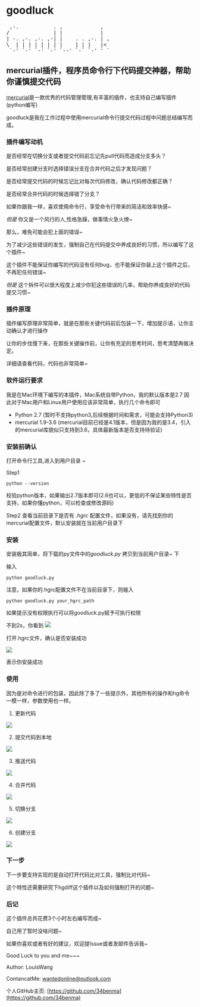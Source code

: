 # goodluck

<pre>
 ,-.           . ,            ,
/              | |            |
| -. ,-. ,-. ,-| |    . . ,-. | ,
\  | | | | | | | |    | | |   |<
 `-' `-' `-' `-' `--' `-` `-' ' `
</pre>

## mercurial插件，程序员命令行下代码提交神器，帮助你谨慎提交代码

[mercurial](https://www.mercurial-scm.org)是一款优秀的代码管理管理,有丰富的插件，也支持自己编写插件(python编写)

goodluck是我在工作过程中使用mercurial命令行提交代码过程中问题总结编写而成。

### 插件编写动机

是否经常在切换分支或者提交代码前忘记先pull代码而造成分支多头？

是否经常创建分支时选择错误分支在合并代码之后才发现问题？

是否经常提交代码的时候忘记比对每次代码修改，确认代码修改都正确？

是否经常合并代码的时候选择错了分支？

如果你跟我一样，喜欢使用命令行，享受命令行带来的简洁和效率快感~

*但是* 你又是一个风行的人,性格急躁，做事情火急火燎~

那么，难免可能会犯上面的错误~

为了减少这些错误的发生，强制自己在代码提交中养成良好的习惯，所以编写了这个插件~

这个插件不能保证你编写的代码没有任何bug，也不能保证你装上这个插件之后，不再犯任何错误~

*但是* 这个拆件可以很大程度上减少你犯这些错误的几率，帮助你养成良好的代码提交习惯~

### 插件原理

插件编写原理非常简单，就是在那些关键代码前后包装一下，增加提示语，让你主动确认才进行操作

让你的步伐慢下来，在那些关键操作前，让你有充足的思考时间，思考清楚再做决定。

详细请查看代码，代码也非常简单~

### 软件运行要求

我是在Mac环境下编写的本插件，Mac系统自带Python，我的默认版本是2.7 因此对于Mac用户和Linux用户使用应该非常简单，执行几个命令即可

- Python 2.7 (暂时不支持python3,后续根据时间和需求，可能会支持Python3)
- mercurial 1.9-3.6 (mercurial目前已经是4.1版本，但是因为我的是3.4，引入的mercurial库貌似只支持到3.6，具体最新版本是否支持待验证)

### 安装前确认

打开命令行工具,进入到用户目录 ~

Step1
```
python --version
```
校验python版本，如果输出2.7版本即可(2.6也可以，更低的不保证某些特性是否支持，如果你懂python，可以检查或修改源码)

Step2 
查看当前目录下是否有 *.hgrc* 配置文件，如果没有，请先找到你的mercurial配置文件，默认安装就在当前用户目录下

### 安装
安装极其简单，将下载的py文件中的*goodluck.py* 拷贝到当前用户目录~ 下

输入
```
python goodluck.py
```
注意，如果你的.hgrc配置文件不在当前目录下，则输入

```
python goodluck.py your_hgrc_path
```

如果提示没有权限执行可以将goodluck.py赋予可执行权限

不到2s，你看到
![](http://o9z6i1a1s.bkt.clouddn.com/goodluck1.png)


打开.hgrc文件，确认是否安装成功

![](http://o9z6i1a1s.bkt.clouddn.com/goodluck2.png)

表示你安装成功


### 使用

因为是对命令进行的包装，因此除了多了一些提示外，其他所有的操作和hg命令一模一样，参数使用也一样。

1. 更新代码

![](http://o9z6i1a1s.bkt.clouddn.com/goodluck_update.png)

2. 提交代码到本地

![](http://o9z6i1a1s.bkt.clouddn.com/goodluck_ci.png)

3. 推送代码

![](http://o9z6i1a1s.bkt.clouddn.com/good_luck_push.png)

4. 合并代码

![](http://o9z6i1a1s.bkt.clouddn.com/good_luck_merge.png)

5. 切换分支

![](http://o9z6i1a1s.bkt.clouddn.com/goodluck_sw_branch.png)

6. 创建分支

![](http://o9z6i1a1s.bkt.clouddn.com/goodluck_branch.png)

### 下一步

下一步要支持实现的是自动打开代码比对工具，强制比对代码~

这个特性还需要研究下hgdiff这个插件以及如何强制打开的问题~

### 后记

这个插件总共花费3个小时左右编写而成~

自己用了暂时没啥问题~

如果你喜欢或者有好的建议，欢迎提Issue或者发邮件告诉我~

Good Luck to you and me~~~

Author: LouisWang

ContancatMe: <a href="mailto:wantedonline@outlook.com">wantedonline@outlook.com</a>

个人GitHub主页: [https://github.com/34benma](https://github.com/34benma)









